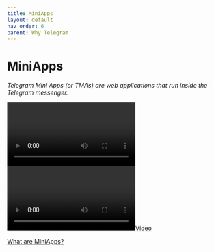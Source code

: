 ```yaml
---
title: MiniApps
layout: default
nav_order: 6
parent: Why Telegram
---
```


# MiniApps

_Telegram Mini Apps (or TMAs) are web applications that run inside the Telegram messenger._

![Mini Apps](/en/assets/images/miniapp.mp4 "Mini Apps")
[![](/en/assets/images/miniapp.mp4)](/en/assets/images/miniapp.mp4)


[What are MiniApps?](https://docs.ton.org/develop/dapps/telegram-apps/ "What are MiniApps?")
